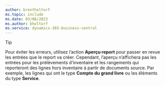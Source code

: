 ```yaml
---
author: brentholtorf
ms.topic: include
ms.date: 03/08/2023
ms.author: bholtorf
ms.service: dynamics-365-business-central
---
```


> [!TIP]
> Pour éviter les erreurs, utilisez l’action **Aperçu report** pour passer en revue les entrées que le report va créer. Cependant, l’aperçu n’affichera pas les entrées pour les prélèvements d’inventaire et les rangements qui reporteront des lignes hors inventaire à partir de documents source. Par exemple, les lignes qui ont le type **Compte du grand livre** ou les éléments du type **Service**.